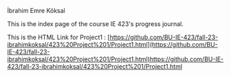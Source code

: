 İbrahim Emre Köksal

This is the index page of the course IE 423's progress journal.

This is the HTML Link for Project1 : [https://github.com/BU-IE-423/fall-23-ibrahimkoksal/423%20Project%201/Project1.html](https://github.com/BU-IE-423/fall-23-ibrahimkoksal/423%20Project%201/Project1.html)https://github.com/BU-IE-423/fall-23-ibrahimkoksal/423%20Project%201/Project1.html
